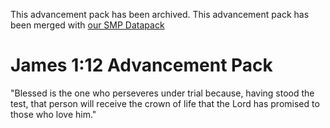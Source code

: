 This advancement pack has been archived. This advancement pack has been merged with [our SMP Datapack](https://github.com/craftingforchrist/SMP-Datapack)

# James 1:12 Advancement Pack
"Blessed is the one who perseveres under trial because, having stood the test, that person will receive the crown of life that the Lord has promised to those who love him."

